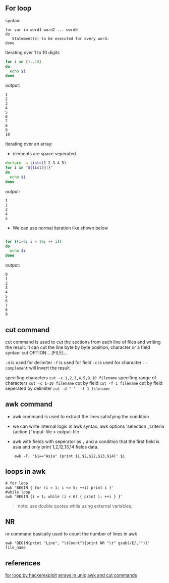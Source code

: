 ## For loop

syntax:

```
for var in word1 word2 ... wordN
do
   Statement(s) to be executed for every word.
done
```

Iterating over 1 to 10 digits

```bash
for i in {1..10}
do
  echo $i
done
```

output:

```
1
2
3
4
5
6
7
8
9
10
```

Iterating over an array:
- elements are space seperated.

```bash
declare -a list=(1 2 3 4 5)
for i in "${list[@]}"
do
  echo $i
done
```
output:
```
1
2
3
4
5
```

- We can use normal iteration like shown below

```bash

for ((i=0; i < 10; ++ i))
do
  echo $i
done
```

output:

```
0
1
2
3
4
5
6
7
8
9
```

## cut command
cut command is used to cut the sections from each line of files and writing the result.
It can cut the line byte by byte position, character or a field
syntax:
cut OPTION... [FILE]...

`-d` is used for delimiter
`-f` is used for field
`-c` is used for character
`--complement` will invert the result

specifing characters `cut -c 1,2,3,4,5,9,10 filename` 
specifing range of characters `cut -c 1-10 filename` 
cut by field `cut -f 1 filename`
cut by field seperated by delimiter `cut -d " "  -f 1 filename`

## awk command

- awk command is used to extract the lines satisfying the condition
- we can write internal logic in awk
syntax:
awk options 'selection _criteria {action }' input-file > output-file

- awk with fields with seperator as `,` and a condition that the first field is asia and only print 1,2,12,13,14 fields data.

```
    awk -F, '$1=="Asia" {print $1,$2,$12,$13,$14}' $i
```

## loops in awk

```
# for loop
awk 'BEGIN { for (i = 1; i <= 5; ++i) print i }'
#while loop
awk 'BEGIN {i = 1; while (i < 6) { print i; ++i } }'
```
> note: use double quotes while using external variables.


## NR

nr command basically used to count the number of lines in awk

```
awk 'BEGIN{print "Line", "\tCount"}{print NR "\t" gsub(/E/,"")}' file_name
```



## references

[for loop by hackerexploit](https://www.youtube.com/watch?v=T7hVOiTsSUU&t=497s)
[arrays in unix](https://www.youtube.com/watch?v=x3jGq524vBA)
[awk and cut commands](https://www.youtube.com/watch?v=dcF5Rqw_VZ4)
